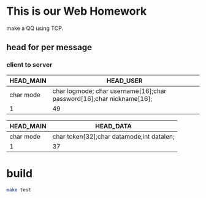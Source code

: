 # This is our Web Homework

make a QQ using TCP.

## head for per message

### client to server

|HEAD_MAIN|HEAD_USER|
|-----|-----|
|char mode|char logmode; char username[16];char password[16];char nickname[16];|
|1|49|

|HEAD_MAIN|HEAD_DATA|
|-----|-----|
|char mode|char token[32];char datamode;int datalen;|
|1|37|


# build

```bash
make test
```